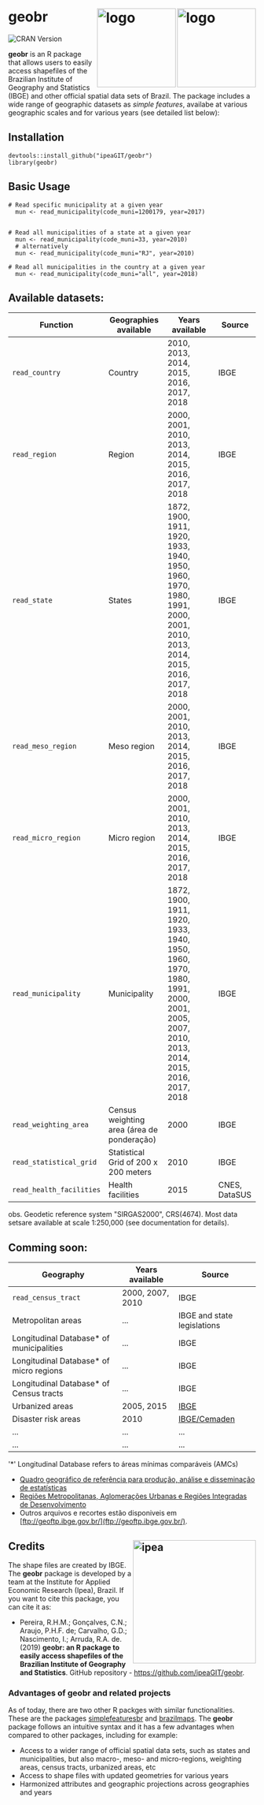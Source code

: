 # geobr <img align="right" src="man/figures/geobr_logo_b.png" alt="logo" width="160"> <img align="right" src="man/figures/geobr_logo_y.png" alt="logo" width="160">

![CRAN Version](http://www.r-pkg.org/badges/version/geobr)



**geobr** is an R package that allows users to easily access shapefiles of the Brazilian Institute of Geography and Statistics (IBGE) and other official spatial data sets of Brazil. The package includes a wide range of geographic datasets as *simple features*, availabe at various geographic scales and for various years (see detailed list below):


## Installation
```
devtools::install_github("ipeaGIT/geobr")
library(geobr)
```

## Basic Usage
````
# Read specific municipality at a given year
  mun <- read_municipality(code_muni=1200179, year=2017)
  
  
# Read all municipalities of a state at a given year
  mun <- read_municipality(code_muni=33, year=2010)
  # alternatively
  mun <- read_municipality(code_muni="RJ", year=2010)

# Read all municipalities in the country at a given year
  mun <- read_municipality(code_muni="all", year=2018)

````


## Available datasets:


|Function|Geographies available|Years available|Source|
|-----|-----|-----|-----|
|`read_country`| Country | 2010, 2013, 2014, 2015, 2016, 2017, 2018 | IBGE |
|`read_region`| Region | 2000, 2001, 2010, 2013, 2014, 2015, 2016, 2017, 2018 | IBGE |
|`read_state`| States | 1872, 1900, 1911, 1920, 1933, 1940, 1950, 1960, 1970, 1980, 1991, 2000, 2001, 2010, 2013, 2014, 2015, 2016, 2017, 2018 | IBGE |
|`read_meso_region`| Meso region | 2000, 2001, 2010, 2013, 2014, 2015, 2016, 2017, 2018 |  IBGE |
|`read_micro_region`| Micro region | 2000, 2001, 2010, 2013, 2014, 2015, 2016, 2017, 2018 | IBGE |
|`read_municipality`| Municipality | 1872, 1900, 1911, 1920, 1933, 1940, 1950, 1960, 1970, 1980, 1991, 2000, 2001, 2005, 2007, 2010, 2013, 2014, 2015, 2016, 2017, 2018 |IBGE |
|`read_weighting_area`| Census weighting area (área de ponderação) |  2000 | IBGE |
|`read_statistical_grid` | Statistical Grid of 200 x 200 meters | 2010 | IBGE |
|`read_health_facilities` | Health facilities | 2015 | CNES, DataSUS | 

obs. Geodetic reference system "SIRGAS2000", CRS(4674). Most data setsare available at scale 1:250,000 (see documentation for details).
 
## Comming soon:

| Geography | Years available | Source |
|-----|-----|-----|
|`read_census_tract` | 2000, 2007, 2010 | IBGE |
| Metropolitan areas | ... | IBGE and state legislations |
| Longitudinal Database* of municipalities | ... | IBGE | 
| Longitudinal Database* of micro regions | ... | IBGE | 
| Longitudinal Database* of Census tracts | ... | IBGE | 
| Urbanized areas | 2005, 2015 | [IBGE](https://www.ibge.gov.br/geociencias-novoportal/cartas-e-mapas/redes-geograficas/15789-areas-urbanizadas.html) | 
| Disaster risk areas | 2010 | [IBGE/Cemaden](https://www.ibge.gov.br/geociencias-novoportal/organizacao-do-territorio/tipologias-do-territorio/21538-populacao-em-areas-de-risco-no-brasil.html?=&t=downloads) | 
| ... | ... | ... | 
| ... | ... | ... | 

'*' Longitudinal Database refers to áreas mínimas comparáveis (AMCs)

* [Quadro geográfico de referência para produção, análise e disseminação de estatísticas](https://www.ibge.gov.br/geociencias/organizacao-do-territorio/analises-do-territorio/24233-quadro-geografico-de-referencia-para-producao-analise-e-disseminacao-de-estatisticas.html?=&t=o-que-e)
* [Regiões Metropolitanas, Aglomerações Urbanas e Regiões Integradas de Desenvolvimento](https://www.ibge.gov.br/geociencias/organizacao-do-territorio/estrutura-territorial/18354-regioes-metropolitanas-aglomeracoes-urbanas-e-regioes-integradas-de-desenvolvimento.html?=&t=acesso-ao-produto)
* Outros arquivos e recortes estão disponiveis em [ftp://geoftp.ibge.gov.br/](ftp://geoftp.ibge.gov.br/).


## Credits <img align="right" src="man/figures/ipea_logo.jpg" alt="ipea" width="250">

The shape files are created by IBGE. The **geobr** package is developed by a team at the Institute for Applied Economic Research (Ipea), Brazil. If you want to cite this package, you can cite it as:

* Pereira, R.H.M.; Gonçalves, C.N.; Araujo, P.H.F. de; Carvalho, G.D.; Nascimento, I.; Arruda, R.A. de. (2019) **geobr: an R package to easily access shapefiles of the Brazilian Institute of Geography and Statistics**. GitHub repository - https://github.com/ipeaGIT/geobr.




### Advantages of **geobr** and related projects
As of today, there are two other R packges with similar functionalities. These are the packages [simplefeaturesbr](https://github.com/RobertMyles/simplefeaturesbr) and [brazilmaps](https://cran.r-project.org/web/packages/brazilmaps/brazilmaps.pdf). The **geobr** package follows an intuitive syntax and it has a few advantages when compared to other packages, including for example:
- Access to a wider range of official spatial data sets, such as states and municipalities, but also macro-, meso- and micro-regions, weighting areas, census tracts, urbanized areas, etc
- Access to shape files with updated geometries for various years
- Harmonized attributes and geographic projections across geographies and years
